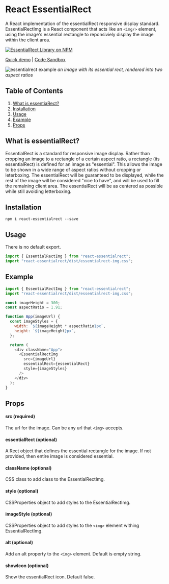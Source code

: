 # React EssentialRect

A React implementation of the essentialRect responsive display standard. EssentialRectImg is a React component that acts like an `<img/>` element, using the image's essential rectangle to reponsiviely display the image within the client area.

[![EssentialRect Library on NPM](https://img.shields.io/npm/v/react-essentialrect.svg)](https://www.npmjs.com/package/react-essentialrect)

[Quick demo](https://www.essentialrect.com) |
[Code Sandbox](https://codesandbox.io/s/sharp-forest-lm1h2)

![essentialrect example](https://github.com/mtsanford/react-essentialrect/blob/main/essentialrect-example.jpg?raw=true)
*an image with its essential rect, rendered into two aspect ratios*

## Table of Contents

1. [What is essentiaRect?](#about)
2. [Installation](#installation)
3. [Usage](#usage)
4. [Example](#example)
5. [Props](#props)

## What is essentialRect?

EssentialRect is a standard for responsive image display. Rather than cropping an image to a rectangle of a certain aspect ratio, a rectangle (its essentialRect) is defined for an image as "essential". This allows the image to be shown in a wide range of aspect ratios without cropping or leterboxing. The essentialRect will be guaranteed to be displayed, while the rest of the image will be considered "nice to have", and will be used to fill the remaining client area. The essentialRect will be as centered as possible while still avoiding letterboxing.

## Installation

```
npm i react-essentialrect --save
```

## Usage

There is no default export.

```js
import { EssentialRectImg } from "react-essentialrect";
import "react-essentialrect/dist/essentialrect-img.css";
```

## Example

```js
import { EssentialRectImg } from "react-essentialrect";
import "react-essentialrect/dist/essentialrect-img.css";

const imageHeight = 300;
const aspectRatio = 1.91;

function App(imageUrl) {
  const imageStyles = {
    width: `${imageHeight * aspectRatio}px`,
    height: `${imageHeight}px`,
  };

  return (
    <div className="App">
      <EssentialRectImg
        src={imageUrl}
        essentialRect={essentialRect}
        style={imageStyles}
      />
    </div>
  );
}
```

## Props

#### src (required)

The url for the image. Can be any url that `<img>` accepts.

#### essentialRect (optional)

A Rect object that defines the essential rectangle for the image. If not provided, then entire image is considered essential.

#### className (optional)

CSS class to add class to the EssentialRectImg.

#### style (optional)

CSSProperties object to add styles to the EssentialRectImg.

#### imageStyle (optional)

CSSProperties object to add styles to the `<img>` element withing EssentialRectImg.

#### alt (optional)

Add an alt property to the `<img>` element. Default is empty string.

#### showIcon (optional)

Show the essentialRect icon. Default false.
